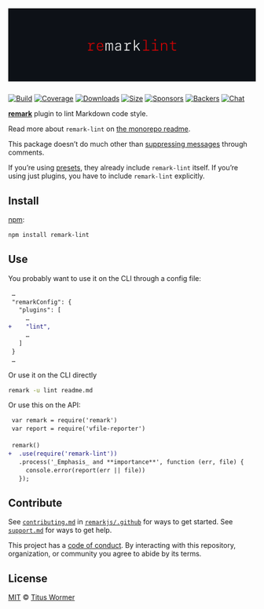 # ![remark-lint][logo]

[![Build][build-badge]][build]
[![Coverage][coverage-badge]][coverage]
[![Downloads][downloads-badge]][downloads]
[![Size][size-badge]][size]
[![Sponsors][sponsors-badge]][collective]
[![Backers][backers-badge]][collective]
[![Chat][chat-badge]][chat]

[**remark**][remark] plugin to lint Markdown code style.

Read more about `remark-lint` on [the monorepo readme][readme].

This package doesn’t do much other than [suppressing messages][suppres] through
comments.

If you’re using [presets][], they already include `remark-lint` itself.
If you’re using just plugins, you have to include `remark-lint` explicitly.

## Install

[npm][]:

```sh
npm install remark-lint
```

## Use

You probably want to use it on the CLI through a config file:

```diff
 …
 "remarkConfig": {
   "plugins": [
     …
+    "lint",
     …
   ]
 }
 …
```

Or use it on the CLI directly

```sh
remark -u lint readme.md
```

Or use this on the API:

```diff
 var remark = require('remark')
 var report = require('vfile-reporter')

 remark()
+  .use(require('remark-lint'))
   .process('_Emphasis_ and **importance**', function (err, file) {
     console.error(report(err || file))
   });
```

## Contribute

See [`contributing.md`][contributing] in [`remarkjs/.github`][health] for ways
to get started.
See [`support.md`][support] for ways to get help.

This project has a [code of conduct][coc].
By interacting with this repository, organization, or community you agree to
abide by its terms.

## License

[MIT][license] © [Titus Wormer][author]

[logo]: https://raw.githubusercontent.com/remarkjs/remark-lint/02295bc/logo.svg?sanitize=true

[build-badge]: https://img.shields.io/travis/remarkjs/remark-lint/main.svg

[build]: https://travis-ci.org/remarkjs/remark-lint

[coverage-badge]: https://img.shields.io/codecov/c/github/remarkjs/remark-lint.svg

[coverage]: https://codecov.io/github/remarkjs/remark-lint

[downloads-badge]: https://img.shields.io/npm/dm/remark-lint.svg

[downloads]: https://www.npmjs.com/package/remark-lint

[size-badge]: https://img.shields.io/bundlephobia/minzip/remark-lint.svg

[size]: https://bundlephobia.com/result?p=remark-lint

[sponsors-badge]: https://opencollective.com/unified/sponsors/badge.svg

[backers-badge]: https://opencollective.com/unified/backers/badge.svg

[collective]: https://opencollective.com/unified

[chat-badge]: https://img.shields.io/badge/chat-discussions-success.svg

[chat]: https://github.com/remarkjs/remark/discussions

[npm]: https://docs.npmjs.com/cli/install

[health]: https://github.com/remarkjs/.github

[contributing]: https://github.com/remarkjs/.github/blob/HEAD/contributing.md

[support]: https://github.com/remarkjs/.github/blob/HEAD/support.md

[coc]: https://github.com/remarkjs/.github/blob/HEAD/code-of-conduct.md

[license]: https://github.com/remarkjs/remark-lint/blob/main/license

[author]: https://wooorm.com

[remark]: https://github.com/remarkjs/remark

[readme]: https://github.com/remarkjs/remark-lint#readme

[suppres]: https://github.com/remarkjs/remark-lint#configuring-remark-lint

[presets]: https://github.com/remarkjs/remark-lint#list-of-presets

